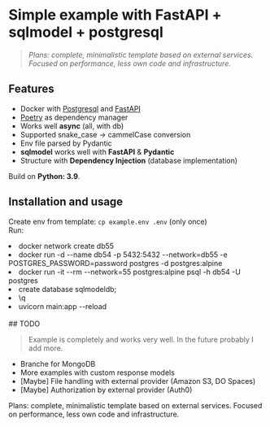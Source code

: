# Simple example with FastAPI + sqlmodel + postgresql 

>*Plans: complete, minimalistic template based on external services.     
Focused on performance, less own code and infrastructure.*

## Features 

- Docker with [Postgresql](https://www.postgresql.org) and [FastAPI](http://fastapi.tiangolo.com)  
- [Poetry](https://python-poetry.org) as dependency manager    
- Works well **async** (all, with db)  
- Supported snake_case -> cammelCase conversion 
- Env file parsed by Pydantic    
- **sqlmodel** works well with **FastAPI** & **Pydantic** 
- Structure with **Dependency Injection** (database implementation)    

Build on **Python: 3.9**.    


## Installation and usage 

Create env from template: ```cp example.env .env``` (only once)    
Run: 
<li> docker network create db55</li>
<li> docker run -d --name db54 -p 5432:5432 --network=db55 -e POSTGRES_PASSWORD=password postgres -d postgres:alpine </li>
<li> docker run -it --rm --network=55 postgres:alpine psql -h db54 -U postgres </li>  
<li> create database sqlmodeldb;</li>
<li> \q</li>
<li>uvicorn main:app --reload</li>
</ul><br />
## TODO 

> Example is completely and works very well. In the future probably I add more.

- Branche for MongoDB
- More examples with custom response models 
- [Maybe] File handling with external provider (Amazon S3, DO Spaces)    
- [Maybe] Authorization by external provider (Auth0)    

Plans: complete, minimalistic template based on external services.
Focused on performance, less own code and infrastructure.

